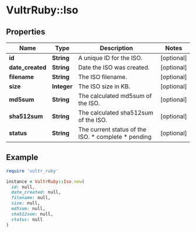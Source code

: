 # VultrRuby::Iso

## Properties

| Name | Type | Description | Notes |
| ---- | ---- | ----------- | ----- |
| **id** | **String** | A unique ID for the ISO. | [optional] |
| **date_created** | **String** | Date the ISO was created. | [optional] |
| **filename** | **String** | The ISO filename. | [optional] |
| **size** | **Integer** | The ISO size in KB. | [optional] |
| **md5sum** | **String** | The calculated md5sum of the ISO. | [optional] |
| **sha512sum** | **String** | The calculated sha512sum of the ISO. | [optional] |
| **status** | **String** | The current status of the ISO.  * complete * pending | [optional] |

## Example

```ruby
require 'vultr_ruby'

instance = VultrRuby::Iso.new(
  id: null,
  date_created: null,
  filename: null,
  size: null,
  md5sum: null,
  sha512sum: null,
  status: null
)
```

